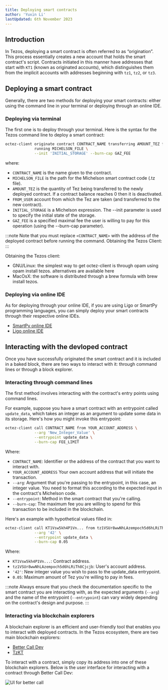 ```yaml
---
title: Deploying smart contracts
author: 'Yuxin Li'
lastUpdated: 6th November 2023
---
```

## Introduction
In Tezos, deploying a smart contract is often referred to as “origination”. This process essentially creates a new account that holds the smart contract's script. Contracts initiated in this manner have addresses that start with `KT1` (known as originated accounts), which distinguishes them from the implicit accounts with addresses beginning with `tz1`, `tz2`, or `tz3`.

## Deploying a smart contract
Generally, there are two methods for deploying your smart contracts: either using the command line in your terminal or deploying through an online IDE.

### Deploying via terminal
The first one is to deploy through your terminal. Here is the syntax for the Tezos command line to deploy a smart contract:
```bash
octez-client originate contract CONTRACT_NAME transferring AMOUNT_TEZ from FROM_USER \
             running MICHELSON_FILE \
             --init 'INITIAL_STORAGE' --burn-cap GAZ_FEE
```             
where:
- `CONTRACT_NAME` is the name given to the contract.
- `MICHELSON_FILE` is the path for the Michelson smart contract code (.tz file).
- `AMOUNT_TEZ` is the quantity of Tez being transferred to the newly deployed contract. If a contract balance reaches 0 then it is deactivated.
- `FROM_USER` account from which the Tez are taken (and transferred to the new contract).
- `INITIAL_STORAGE` is a Michelson expression. The --init parameter is used to specify the initial state of the storage.
- `GAZ_FEE` is a specified maximal fee the user is willing to pay for this operation (using the --burn-cap parameter).

:::note
Note that you must replace `<CONTRACT_NAME>` with the address of the deployed contract before running the command.
Obtaining the Tezos Client:
:::

Obtaining the Tezos client:
- GNU/Linux: the simplest way to get octez-client is through opam using opam install tezos. alternatives are available here
- MacOsX: the software is distributed through a brew formula with brew install tezos.

### Deploying via online IDE
As for deploying through your online IDE, if you are using Ligo or SmartPy programming languages, you can simply deploy your smart contracts through their respective online IDEs.
- [SmartPy online IDE](https://smartpy.io/)
- [Ligo online IDE](https://ligolang.org/?lang=jsligo)

## Interacting with the devloped contract
Once you have successfully originated the smart contract and it is included in a baked block, there are two ways to interact with it: through command lines or through a block explorer.

### Interacting through command lines
The first method involves interacting with the contract's entry points using command lines.

For example, suppose you have a smart contract with an entrypoint called `update_data`, which takes an integer as an argument to update some data in its storage. Here's how you might invoke this entrypoint:

```bash
octez-client call CONTRACT_NAME from YOUR_ACCOUNT_ADDRESS \
             --arg 'New_Integer_Value' \
             --entrypoint update_data \
             --burn-cap FEE_LIMIT
```
Where:

- `CONTRACT_NAME`: Identifier or the address of the contract that you want to interact with.
- `YOUR_ACCOUNT_ADDRESS` Your own account address that will initiate the transaction.
- `--arg`:  Argument that you're passing to the entrypoint, in this case, an integer value. You need to format this according to the expected input in the contract's Michelson code.
- `--entrypoint`: Method in the smart contract that you're calling.
- `--burn-cap`:  The maximum fee you are willing to spend for this transaction to be included in the blockchain.

Here's an example with hypothetical values filled in:

```bash
octez-client call KT1Vsw5kh4P1Vn... from tz1VSUr8wwNhLAzempoch5d6hLRiTh8Cjcjb \
             --arg '42' \
             --entrypoint update_data \
             --burn-cap 0.05
```
Where:

- `KT1Vsw5kh4P1Vn...`: Contract address.
- `tz1VSUr8wwNhLAzempoch5d6hLRiTh8Cjcjb`: User's account address.
- `'42'`: New integer value you wish to pass to the update_data entrypoint.
- `0.05`: Maximum amount of Tez you're willing to pay in fees.

:::note
Always ensure that you check the documentation specific to the smart contract you are interacting with, as the expected arguments (`--arg`) and the name of the entrypoint (`--entrypoint`) can vary widely depending on the contract's design and purpose.
:::

### Interacting via blockchain explorers

A blockchain explorer is an efficient and user-friendly tool that enables you to interact with deployed contracts. In the Tezos ecosystem, there are two main blockchain explorers:

- [Better Call Dev](https://better-call.dev/)
- [TzKT](https://tzkt.io/)

To interact with a contract, simply copy its address into one of these blockchain explorers. Below is the user interface for interacting with a contract through Better Call Dev:

![UI for better call](/img/tutorials/better-call.png)


